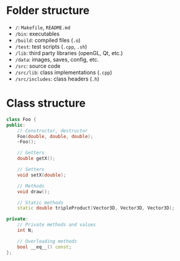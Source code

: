 # Folder structure

- `/`: `Makefile`, `README.md`
- `/bin`: executables
- `/build`: compiled files (`.o`)
- `/test`: test scripts (`.cpp`, `.sh`)
- `/lib`: third party libraries (openGL, Qt, etc.)
- `/data`: images, saves, config, etc.
- `/src`: source code
- `/src/lib`: class implementations (`.cpp`)
- `/src/includes`: class headers (`.h`)

# Class structure

```cpp
class Foo {
public:
	// Constructor, destructor
	Foo(double, double, double);
	~Foo();

	// Getters
	double getX();

	// Setters
	void setX(double);

	// Methods
	void draw();

	// Static methods
	static double tripleProduct(Vector3D, Vector3D, Vector3D);

private:
	// Private methods and values 
	int N;

	// Overloading methods
	bool __eq__() const;
};
```